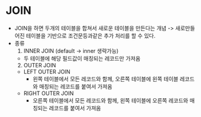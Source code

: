 # JOIN
* JOIN을 하면 두개의 테이블을 합쳐서 새로운 테이블을 만든다는 개념 -> 새로만들어진 테이블을 기반으로 조건문등과같은 추가 처리를 할 수 있다.
* 종류
  1. INNER JOIN (default -> inner 생략가능)
    * 두 테이블에 해당 필드값이 매칭되는 레코드만 가져옴
  2. OUTER JOIN
    * LEFT OUTER JOIN
      * 왼쪽 테이블에서 모든 레코드와 함께, 오른쪽 테이블에 왼쪽 테이블 레코드와 매칭되는 레코드를 붙여서 가져옴
    * RIGHT OUTER JOIN
      * 오른쪽 테이블에서 모든 레코드와 함께, 왼쪽 테이블에 오른쪽 레코드와 매칭되는 레코드를 붙여서 가져옴 